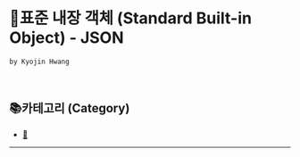 # 📜표준 내장 객체 (Standard Built-in Object) - JSON

`by Kyojin Hwang`

<br/>

## 📚카테고리 (Category)

- [📌 ]()
<hr/>
